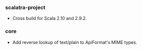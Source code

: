### scalatra-project

* Cross build for Scala 2.10 and 2.9.2.

### core

* Add reverse lookup of text/plain to ApiFormat's MIME types.

